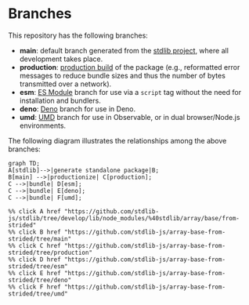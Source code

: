 <!--

@license Apache-2.0

Copyright (c) 2022 The Stdlib Authors.

Licensed under the Apache License, Version 2.0 (the "License");
you may not use this file except in compliance with the License.
You may obtain a copy of the License at

    http://www.apache.org/licenses/LICENSE-2.0

Unless required by applicable law or agreed to in writing, software
distributed under the License is distributed on an "AS IS" BASIS,
WITHOUT WARRANTIES OR CONDITIONS OF ANY KIND, either express or implied.
See the License for the specific language governing permissions and
limitations under the License.

-->

# Branches

This repository has the following branches:

-   **main**: default branch generated from the [stdlib project][stdlib-url], where all development takes place.
-   **production**: [production build][production-url] of the package (e.g., reformatted error messages to reduce bundle sizes and thus the number of bytes transmitted over a network).
-   **esm**: [ES Module][esm-url] branch for use via a `script` tag without the need for installation and bundlers.
-   **deno**: [Deno][deno-url] branch for use in Deno.
-   **umd**: [UMD][umd-url] branch for use in Observable, or in dual browser/Node.js environments.

The following diagram illustrates the relationships among the above branches:

```mermaid
graph TD;
A[stdlib]-->|generate standalone package|B;
B[main] -->|productionize| C[production];
C -->|bundle| D[esm];
C -->|bundle| E[deno];
C -->|bundle| F[umd];

%% click A href "https://github.com/stdlib-js/stdlib/tree/develop/lib/node_modules/%40stdlib/array/base/from-strided"
%% click B href "https://github.com/stdlib-js/array-base-from-strided/tree/main"
%% click C href "https://github.com/stdlib-js/array-base-from-strided/tree/production"
%% click D href "https://github.com/stdlib-js/array-base-from-strided/tree/esm"
%% click E href "https://github.com/stdlib-js/array-base-from-strided/tree/deno"
%% click F href "https://github.com/stdlib-js/array-base-from-strided/tree/umd"
```

[stdlib-url]: https://github.com/stdlib-js/stdlib/tree/develop/lib/node_modules/%40stdlib/array/base/from-strided
[production-url]: https://github.com/stdlib-js/array-base-from-strided/tree/production
[deno-url]: https://github.com/stdlib-js/array-base-from-strided/tree/deno
[umd-url]: https://github.com/stdlib-js/array-base-from-strided/tree/umd
[esm-url]: https://github.com/stdlib-js/array-base-from-strided/tree/esm